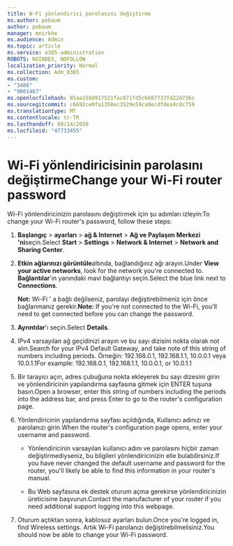 ```yaml
---
title: W-Fi yönlendirici parolasını değiştirme
ms.author: pebaum
author: pebaum
manager: mnirkhe
ms.audience: Admin
ms.topic: article
ms.service: o365-administration
ROBOTS: NOINDEX, NOFOLLOW
localization_priority: Normal
ms.collection: Adm_O365
ms.custom:
- "3486"
- "9001467"
ms.openlocfilehash: 85aa158d917521fac871fd5c6687737fd22d736c
ms.sourcegitcommit: c6692ce0fa1358ec3529e59ca0ecdfdea4cdc759
ms.translationtype: MT
ms.contentlocale: tr-TR
ms.lasthandoff: 09/14/2020
ms.locfileid: "47733455"
---
```

# <a name="change-your-wi-fi-router-password"></a><span data-ttu-id="c342c-102">Wi-Fi yönlendiricisinin parolasını değiştirme</span><span class="sxs-lookup"><span data-stu-id="c342c-102">Change your Wi-Fi router password</span></span>

<span data-ttu-id="c342c-103">Wi-Fi yönlendiricinizin parolasını değiştirmek için şu adımları izleyin:</span><span class="sxs-lookup"><span data-stu-id="c342c-103">To change your Wi-Fi router's password, follow these steps:</span></span>

1. <span data-ttu-id="c342c-104">**Başlangıç**  >  **ayarları**  >  **ağ & Internet**  >  **Ağ ve Paylaşım Merkezi 'ni**seçin.</span><span class="sxs-lookup"><span data-stu-id="c342c-104">Select **Start** > **Settings** > **Network & Internet** > **Network and Sharing Center**.</span></span>

2. <span data-ttu-id="c342c-105">**Etkin ağlarınızı görüntüle**altında, bağlandığınız ağı arayın.</span><span class="sxs-lookup"><span data-stu-id="c342c-105">Under **View your active networks**, look for the network you're connected to.</span></span> <span data-ttu-id="c342c-106">**Bağlantılar**'ın yanındaki mavi bağlantıyı seçin.</span><span class="sxs-lookup"><span data-stu-id="c342c-106">Select the blue link next to **Connections**.</span></span><br>

   <span data-ttu-id="c342c-107">**Not:** Wi-Fi ' a bağlı değilseniz, parolayı değiştirebilmeniz için önce bağlanmanız gerekir.</span><span class="sxs-lookup"><span data-stu-id="c342c-107">**Note:** If you're not connected to the Wi-Fi, you'll need to get connected before you can change the password.</span></span>

3. <span data-ttu-id="c342c-108">**Ayrıntılar**'ı seçin.</span><span class="sxs-lookup"><span data-stu-id="c342c-108">Select **Details**.</span></span>

4. <span data-ttu-id="c342c-109">IPv4 varsayılan ağ geçidinizi arayın ve bu sayı dizisini nokta olarak not alın.</span><span class="sxs-lookup"><span data-stu-id="c342c-109">Search for your IPv4 Default Gateway, and take note of this string of numbers including periods.</span></span> <span data-ttu-id="c342c-110">Örneğin: 192.168.0.1, 192.168.1.1, 10.0.0.1 veya 10.0.1.1</span><span class="sxs-lookup"><span data-stu-id="c342c-110">For example: 192.168.0.1, 192.168.1.1, 10.0.0.1, or 10.0.1.1</span></span>

5. <span data-ttu-id="c342c-111">Bir tarayıcı açın, adres çubuğuna nokta ekleyerek bu sayı dizesini girin ve yönlendiricinin yapılandırma sayfasına gitmek için ENTER tuşuna basın.</span><span class="sxs-lookup"><span data-stu-id="c342c-111">Open a browser, enter this string of numbers including the periods into the address bar, and press Enter to go to the router's configuration page.</span></span>

6. <span data-ttu-id="c342c-112">Yönlendiricinin yapılandırma sayfası açıldığında, Kullanıcı adınızı ve parolanızı girin.</span><span class="sxs-lookup"><span data-stu-id="c342c-112">When the router's configuration page opens, enter your username and password.</span></span><br>
   - <span data-ttu-id="c342c-113">Yönlendiricinin varsayılan kullanıcı adını ve parolasını hiçbir zaman değiştirmediyseniz, bu bilgileri yönlendiricinizin elle bulabilirsiniz.</span><span class="sxs-lookup"><span data-stu-id="c342c-113">If you have never changed the default username and password for the router, you'll likely be able to find this information in your router's manual.</span></span>

   - <span data-ttu-id="c342c-114">Bu Web sayfasına ek destek oturum açma gerekirse yönlendiricinizin üreticisine başvurun.</span><span class="sxs-lookup"><span data-stu-id="c342c-114">Contact the manufacturer of your router if you need additional support logging into this webpage.</span></span>

7. <span data-ttu-id="c342c-115">Oturum açtıktan sonra, kablosuz ayarları bulun.</span><span class="sxs-lookup"><span data-stu-id="c342c-115">Once you're logged in, find Wireless settings.</span></span> <span data-ttu-id="c342c-116">Artık Wi-Fi parolanızı değiştirebilmelisiniz.</span><span class="sxs-lookup"><span data-stu-id="c342c-116">You should now be able to change your Wi-Fi password.</span></span>
